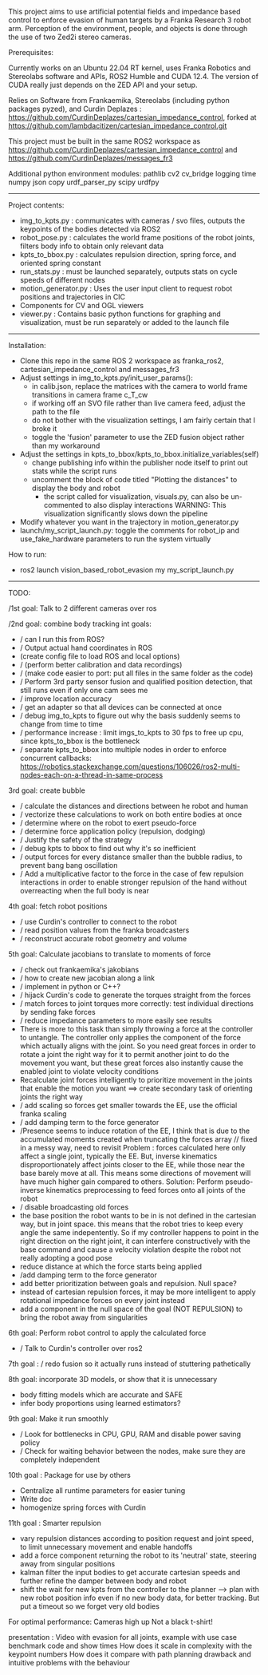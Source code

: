 This project aims to use artificial potential fields and impedance based control to enforce evasion of human targets by a Franka Research 3 robot arm.
Perception of the environment, people, and objects is done through the use of two Zed2i stereo cameras.

Prerequisites:

Currently works on an Ubuntu 22.04 RT kernel, uses Franka Robotics and Stereolabs software and APIs, ROS2 Humble and CUDA 12.4. The version of CUDA really just depends on the ZED API and your setup.

Relies on Software from Frankaemika, Stereolabs (including python packages pyzed), and Curdin Deplazes : https://github.com/CurdinDeplazes/cartesian_impedance_control,
forked at https://github.com/lambdacitizen/cartesian_impedance_control.git

This project must be built in the same ROS2 workspace as https://github.com/CurdinDeplazes/cartesian_impedance_control and https://github.com/CurdinDeplazes/messages_fr3

Additional python environment modules:
pathlib
cv2
cv_bridge
logging
time
numpy
json
copy
urdf_parser_py
scipy
urdfpy

____________________

Project contents:
- img_to_kpts.py  : communicates with cameras / svo files, outputs the keypoints of the bodies detected via ROS2
- robot_pose.py : calculates the world frame positions of the robot joints, filters body info to obtain only relevant data
- kpts_to_bbox.py : calculates repulsion direction, spring force, and oriented spring constant
- run_stats.py : must be launched separately, outputs stats on cycle speeds of different nodes
- motion_generator.py : Uses the user input client to request robot positions and trajectories in CIC
- Components for CV and OGL viewers
- viewer.py       : Contains basic python functions for graphing and visualization, must be run separately or added to the launch file

____________________

Installation:
- Clone this repo in the same ROS 2 workspace as franka_ros2, cartesian_impedance_control and messages_fr3
- Adjust settings in img_to_kpts.py/init_user_params():
  - in calib.json, replace the matrices with the camera to world frame transitions in camera frame c_T_cw
  - if working off an SVO file rather than live camera feed, adjust the path to the file
  - do not bother with the visualization settings, I am fairly certain that I broke it
  - toggle the 'fusion' parameter to use the ZED fusion object rather than my workaround
- Adjust the settings in kpts_to_bbox/kpts_to_bbox.initialize_variables(self)
  - change publishing info within the publisher node itself to print out stats while the script runs
  - uncomment the block of code titled "Plotting the distances" to display the body and robot
    - the script called for visualization, visuals.py, can also be un-commented to also display interactions
    WARNING: This visualization significantly slows down the pipeline
- Modify whatever you want in the trajectory in motion_generator.py
- launch/my_script_launch.py: toggle the comments for robot_ip and use_fake_hardware parameters to run the system virtually

How to run:
- ros2 launch vision_based_robot_evasion my my_script_launch.py






____________________________________

TODO:

/1st goal: Talk to 2 different cameras over ros

/2nd goal: combine body tracking
  int goals:
  - /  can I run this from ROS?
  - /  Output actual hand coordinates in ROS
  - (create config file to load ROS and local options)
  - /  (perform better calibration and data recordings)
  - / (make code easier to port: put all files in the same folder as the code)
  - / Perform 3rd party sensor fusion and qualified position detection, that still runs even if only one cam sees me
  - / improve location accuracy
  - / get an adapter so that all devices can be connected at once
  - / debug img_to_kpts to figure out why the basis suddenly seems to change from time to time
  - / performance increase : limit imgs_to_kpts to 30 fps to free up cpu, since kpts_to_bbox is the bottleneck
  - / separate kpts_to_bbox into multiple nodes in order to enforce concurrent callbacks: https://robotics.stackexchange.com/questions/106026/ros2-multi-nodes-each-on-a-thread-in-same-process
  

3rd goal: create bubble
  - /  calculate the distances and directions between he robot and human
  - /  vectorize these calculations to work on both entire bodies at once
  - /  determine where on the robot to exert pseudo-force
  - / determine force application policy (repulsion, dodging)
  - / Justify the safety of the strategy
  - /  debug kpts to bbox to find out why it's so inefficient
  - /  output forces for every distance smaller than the bubble radius, to prevent bang bang       oscillation
  - / Add a multiplicative factor to the force in the case of few repulsion interactions in order to
    enable stronger repulsion of the hand without overreacting when the full body is near

4th goal: fetch robot positions
  - / use Curdin's controller to connect to the robot
  - / read position values from the franka broadcasters
  - / reconstruct accurate robot geometry and volume

5th goal: Calculate jacobians to translate to moments of force
  - / check out frankaemika's jakobians
  - / how to create new jacobian along a link
  - / implement in python or C++?
  - / hijack Curdin's code to generate the torques straight from the forces
  - / match forces to joint torques more correctly: test individual directions by sending fake forces
  - / reduce impedance parameters to more easily see results
  - There is more to this task than simply throwing a force at the controller to untangle. The controller only applies the component of the force which actually aligns with the joint. So you need great forces in order to rotate a joint the right way for it to permit another joint to do the movement you want, but these great forces also instantly cause the enabled joint to violate velocity conditions
  - Recalculate joint forces intelligently to prioritize movement in the joints that enable the motion you want
  ==> create secondary task of orienting joints the right way
  - / add scaling so forces get smaller towards the EE, use the official franka scaling
  - / add damping term to the force generator
  -  /Presence seems to induce rotation of the EE, I think that is due to the accumulated moments created when truncating the forces array // fixed in a messy way, need to revisit
  Problem : forces calculated here only affect a single joint, typically the EE. But, inverse kinematics disproportionately affect joints closer to the EE, while those near the base barely move at all.
  This means some directions of movement will have much higher gain compared to others.
  Solution: Perform pseudo-inverse kinematics preprocessing to feed forces onto all joints of the robot
  - / disable broadcasting old forces
  - the base position the robot wants to be in is not defined in the cartesian way, but in joint space. this means that the robot tries to keep every angle the same indepentently. So if my controller happens to point in the right direction on the right joint, it can interfere constructively with the base command and cause a velocity violation despite the robot not really adopting a good pose
  - reduce distance at which the force starts being applied
  - /add damping term to the force generator
  - add better prioritization between goals and repulsion. Null space?
  - instead of cartesian repulsion forces, it may be more intelligent to apply rotational impedance forces on every joint instead
  - add a component in the null space of the goal (NOT REPULSION) to bring the robot away from singularities

6th goal: Perform robot control to apply the calculated force
  -  / Talk to Curdin's controller over ros2

7th goal : / redo fusion so it actually runs instead of stuttering pathetically

8th goal: incorporate 3D models, or show that it is unnecessary
  - body fitting models which are accurate and SAFE
  - infer body proportions using learned estimators?

9th goal: Make it run smoothly
  - / Look for bottlenecks in CPU, GPU, RAM and disable power saving policy
  - / Check for waiting behavior between the nodes, make sure they are completely independent

10th goal : Package for use by others
  - Centralize all runtime parameters for easier tuning
  - Write doc
  - homogenize spring forces with Curdin

11th goal : Smarter repulsion
  - vary repulsion distances according to position request and joint speed, to limit unnecessary movement and enable handoffs
  - add a force component returning the robot to its 'neutral' state, steering away from singular positions
  - kalman filter the input bodies to get accurate cartesian speeds and further refine the damper between body and robot
  - shift the wait for new kpts from the controller to the planner --> plan with new robot position info even if no new body data, for better tracking. But put a timeout so we forget very old bodies

For optimal performance:
Cameras high up
Not a black t-shirt!

presentation : 
Video with evasion for all joints, example with use case
benchmark code  and show times
How does it scale in complexity with the keypoint numbers
How does it compare with path planning
drawback and intuitive problems with the behaviour
